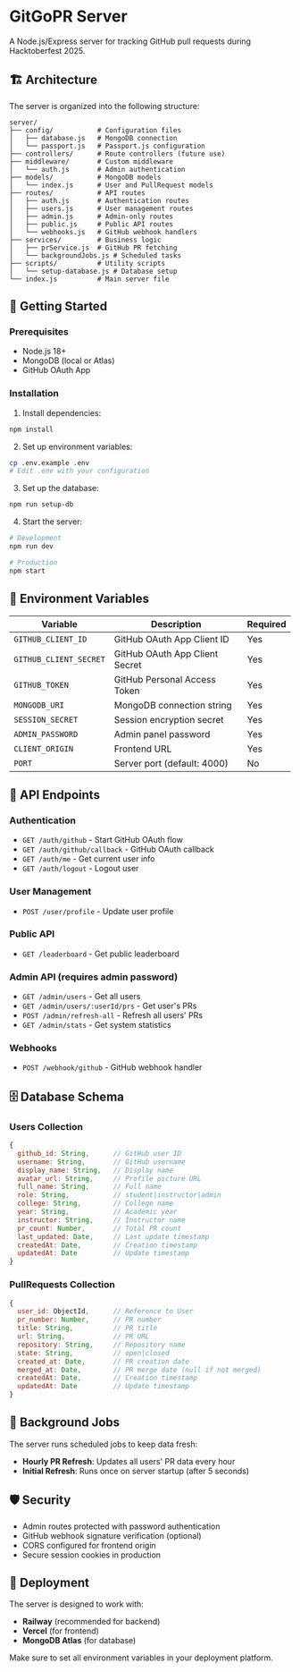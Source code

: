 # GitGoPR Server

A Node.js/Express server for tracking GitHub pull requests during Hacktoberfest 2025.

## 🏗️ Architecture

The server is organized into the following structure:

```
server/
├── config/           # Configuration files
│   ├── database.js   # MongoDB connection
│   └── passport.js   # Passport.js configuration
├── controllers/      # Route controllers (future use)
├── middleware/       # Custom middleware
│   └── auth.js       # Admin authentication
├── models/           # MongoDB models
│   └── index.js      # User and PullRequest models
├── routes/           # API routes
│   ├── auth.js       # Authentication routes
│   ├── users.js      # User management routes
│   ├── admin.js      # Admin-only routes
│   ├── public.js     # Public API routes
│   └── webhooks.js   # GitHub webhook handlers
├── services/         # Business logic
│   ├── prService.js  # GitHub PR fetching
│   └── backgroundJobs.js # Scheduled tasks
├── scripts/          # Utility scripts
│   └── setup-database.js # Database setup
└── index.js          # Main server file
```

## 🚀 Getting Started

### Prerequisites

- Node.js 18+ 
- MongoDB (local or Atlas)
- GitHub OAuth App

### Installation

1. Install dependencies:
```bash
npm install
```

2. Set up environment variables:
```bash
cp .env.example .env
# Edit .env with your configuration
```

3. Set up the database:
```bash
npm run setup-db
```

4. Start the server:
```bash
# Development
npm run dev

# Production
npm start
```

## 🔧 Environment Variables

| Variable | Description | Required |
|----------|-------------|----------|
| `GITHUB_CLIENT_ID` | GitHub OAuth App Client ID | Yes |
| `GITHUB_CLIENT_SECRET` | GitHub OAuth App Client Secret | Yes |
| `GITHUB_TOKEN` | GitHub Personal Access Token | Yes |
| `MONGODB_URI` | MongoDB connection string | Yes |
| `SESSION_SECRET` | Session encryption secret | Yes |
| `ADMIN_PASSWORD` | Admin panel password | Yes |
| `CLIENT_ORIGIN` | Frontend URL | Yes |
| `PORT` | Server port (default: 4000) | No |

## 📡 API Endpoints

### Authentication
- `GET /auth/github` - Start GitHub OAuth flow
- `GET /auth/github/callback` - GitHub OAuth callback
- `GET /auth/me` - Get current user info
- `GET /auth/logout` - Logout user

### User Management
- `POST /user/profile` - Update user profile

### Public API
- `GET /leaderboard` - Get public leaderboard

### Admin API (requires admin password)
- `GET /admin/users` - Get all users
- `GET /admin/users/:userId/prs` - Get user's PRs
- `POST /admin/refresh-all` - Refresh all users' PRs
- `GET /admin/stats` - Get system statistics

### Webhooks
- `POST /webhook/github` - GitHub webhook handler

## 🗄️ Database Schema

### Users Collection
```javascript
{
  github_id: String,      // GitHub user ID
  username: String,       // GitHub username
  display_name: String,   // Display name
  avatar_url: String,     // Profile picture URL
  full_name: String,      // Full name
  role: String,           // student|instructor|admin
  college: String,        // College name
  year: String,           // Academic year
  instructor: String,     // Instructor name
  pr_count: Number,       // Total PR count
  last_updated: Date,     // Last update timestamp
  createdAt: Date,        // Creation timestamp
  updatedAt: Date         // Update timestamp
}
```

### PullRequests Collection
```javascript
{
  user_id: ObjectId,      // Reference to User
  pr_number: Number,      // PR number
  title: String,          // PR title
  url: String,            // PR URL
  repository: String,     // Repository name
  state: String,          // open|closed
  created_at: Date,       // PR creation date
  merged_at: Date,        // PR merge date (null if not merged)
  createdAt: Date,        // Creation timestamp
  updatedAt: Date         // Update timestamp
}
```

## 🔄 Background Jobs

The server runs scheduled jobs to keep data fresh:

- **Hourly PR Refresh**: Updates all users' PR data every hour
- **Initial Refresh**: Runs once on server startup (after 5 seconds)

## 🛡️ Security

- Admin routes protected with password authentication
- GitHub webhook signature verification (optional)
- CORS configured for frontend origin
- Secure session cookies in production

## 🚀 Deployment

The server is designed to work with:
- **Railway** (recommended for backend)
- **Vercel** (for frontend)
- **MongoDB Atlas** (for database)

Make sure to set all environment variables in your deployment platform.
